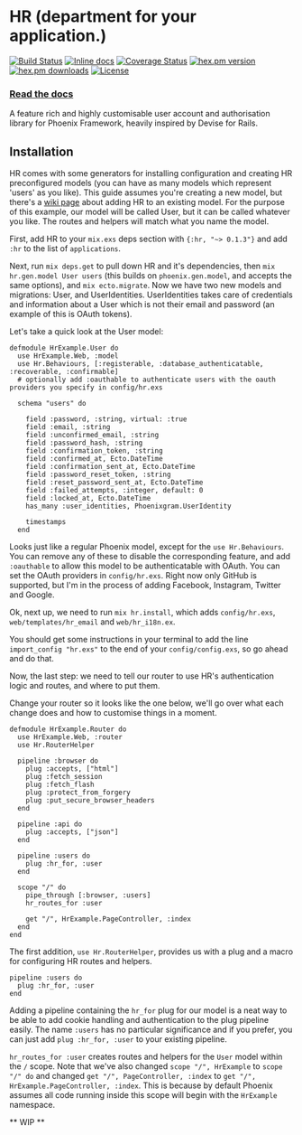 # HR (department for your application.)

[![Build Status](https://travis-ci.org/Zensavona/hr.svg?branch=master)](https://travis-ci.org/Zensavona/hr) [![Inline docs](http://inch-ci.org/github/zensavona/hr.svg?branch=master)](http://inch-ci.org/github/zensavona/hr) [![Coverage Status](https://coveralls.io/repos/Zensavona/hr/badge.svg?branch=master&service=github)](https://coveralls.io/github/Zensavona/hr?branch=master) [![hex.pm version](https://img.shields.io/hexpm/v/hr.svg)](https://hex.pm/packages/hr) [![hex.pm downloads](https://img.shields.io/hexpm/dt/hr.svg)](https://hex.pm/packages/hr) [![License](http://img.shields.io/badge/license-MIT-brightgreen.svg)](http://opensource.org/licenses/MIT)

### [Read the docs](https://hexdocs.pm/hr)

A feature rich and highly customisable user account and authorisation library for Phoenix Framework, heavily inspired by Devise for Rails.


## Installation

HR comes with some generators for installing configuration and creating HR preconfigured models (you can have as many models which represent 'users' as you like). This guide assumes you're creating a new model, but there's a [wiki page](todo...) about adding HR to an existing model. For the purpose of this example, our model will be called User, but it can be called whatever you like. The routes and helpers will match what you name the model.

First, add HR to your `mix.exs` deps section with `{:hr, "~> 0.1.3"}` and add `:hr` to the list of `applications`.

Next, run `mix deps.get` to pull down HR and it's dependencies, then `mix hr.gen.model User users` (this builds on `phoenix.gen.model`, and accepts the same options), and `mix ecto.migrate`. Now we have two new models and migrations: User, and UserIdentities. UserIdentities takes care of credentials and information about a User which is not their email and password (an example of this is OAuth tokens).

Let's take a quick look at the User model:

````
defmodule HrExample.User do
  use HrExample.Web, :model
  use Hr.Behaviours, [:registerable, :database_authenticatable, :recoverable, :confirmable]
  # optionally add :oauthable to authenticate users with the oauth providers you specify in config/hr.exs

  schema "users" do

    field :password, :string, virtual: :true
    field :email, :string
    field :unconfirmed_email, :string
    field :password_hash, :string
    field :confirmation_token, :string
    field :confirmed_at, Ecto.DateTime
    field :confirmation_sent_at, Ecto.DateTime
    field :password_reset_token, :string
    field :reset_password_sent_at, Ecto.DateTime
    field :failed_attempts, :integer, default: 0
    field :locked_at, Ecto.DateTime
    has_many :user_identities, Phoenixgram.UserIdentity

    timestamps
  end
````

Looks just like a regular Phoenix model, except for the `use Hr.Behaviours`. You can remove any of these to disable the corresponding feature, and add `:oauthable` to allow this model to be authenticatable with OAuth. You can set the OAuth providers in `config/hr.exs`. Right now only GitHub is supported, but I'm in the process of adding Facebook, Instagram, Twitter and Google.

Ok, next up, we need to run `mix hr.install`, which adds `config/hr.exs`, `web/templates/hr_email` and `web/hr_i18n.ex`.

You should get some instructions in your terminal to add the line `import_config "hr.exs"` to the end of your `config/config.exs`, so go ahead and do that.

Now, the last step: we need to tell our router to use HR's authentication logic and routes, and where to put them.

Change your router so it looks like the one below, we'll go over what each change does and how to customise things in a moment.

````
defmodule HrExample.Router do
  use HrExample.Web, :router
  use Hr.RouterHelper

  pipeline :browser do
    plug :accepts, ["html"]
    plug :fetch_session
    plug :fetch_flash
    plug :protect_from_forgery
    plug :put_secure_browser_headers
  end

  pipeline :api do
    plug :accepts, ["json"]
  end

  pipeline :users do
    plug :hr_for, :user
  end

  scope "/" do
    pipe_through [:browser, :users]
    hr_routes_for :user

    get "/", HrExample.PageController, :index
  end
end
````

The first addition, `use Hr.RouterHelper`, provides us with a plug and a macro for configuring HR routes and helpers.

```
pipeline :users do
  plug :hr_for, :user
end
```

Adding a pipeline containing the `hr_for` plug for our model is a neat way to be able to add cookie handling and authentication to the plug pipeline easily. The name `:users` has no particular significance and if you prefer, you can just add `plug :hr_for, :user` to your existing pipeline.

`hr_routes_for :user` creates routes and helpers for the `User` model within the `/` scope. Note that we've also changed `scope "/", HrExample` to `scope "/" do` and changed `get "/", PageController, :index` to `get "/", HrExample.PageController, :index`. This is because by default Phoenix assumes all code running inside this scope will begin with the `HrExample` namespace.


** WIP **
